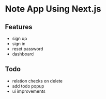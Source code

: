 # Note App Using Next.js

## Features
- sign up
- sign in
- reset password
- dashboard

## Todo
- relation checks on delete
- add todo popup
- ui improvements